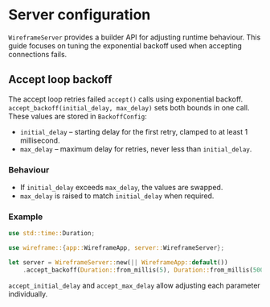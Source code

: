 # Server configuration

`WireframeServer` provides a builder API for adjusting runtime behaviour. This
guide focuses on tuning the exponential backoff used when accepting connections
fails.

## Accept loop backoff

The accept loop retries failed `accept()` calls using exponential backoff.
`accept_backoff(initial_delay, max_delay)` sets both bounds in one call. These
values are stored in `BackoffConfig`:

- `initial_delay` – starting delay for the first retry, clamped to at least 1
  millisecond.
- `max_delay` – maximum delay for retries, never less than `initial_delay`.

### Behaviour

- If `initial_delay` exceeds `max_delay`, the values are swapped.
- `max_delay` is raised to match `initial_delay` when required.

### Example

```rust
use std::time::Duration;

use wireframe::{app::WireframeApp, server::WireframeServer};

let server = WireframeServer::new(|| WireframeApp::default())
    .accept_backoff(Duration::from_millis(5), Duration::from_millis(500));
```

`accept_initial_delay` and `accept_max_delay` allow adjusting each parameter
individually.
